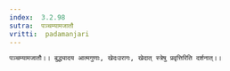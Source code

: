 ```yaml
---
index:  3.2.98
sutra:  पञ्चम्यामजातौ
vritti:  padamanjari
---
```


	पञ्चम्यामजातौ।। बुद्ध्यादय आत्मगुणाः, खेदःउरागः, खेदात् स्त्रेषु प्रवृत्तिरिति दर्शनात्।।
